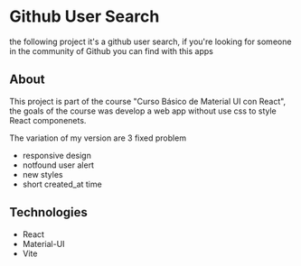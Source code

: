 # Github User Search

the following project it's a github user search, if you're looking for someone in the community of Github you can find with this apps

## About

This project is part of the course "Curso Básico de Material UI con React", the goals of the course was develop a web app without use css to style React componenets.

The variation of my version are 3 fixed problem
- responsive design
- notfound user alert
- new styles
- short created_at time

## Technologies

- React
- Material-UI
- Vite

